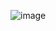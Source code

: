 ![image](https://user-images.githubusercontent.com/81178989/133881723-f31c8853-5e9a-4a8a-828e-8301acbcd550.png)
